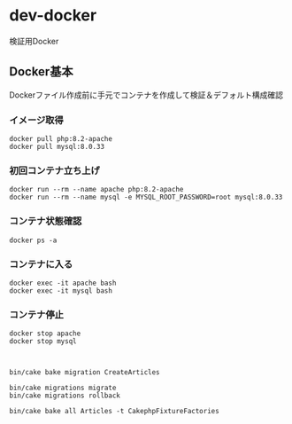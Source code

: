 # dev-docker
検証用Docker

## Docker基本
Dockerファイル作成前に手元でコンテナを作成して検証＆デフォルト構成確認

### イメージ取得
```
docker pull php:8.2-apache
docker pull mysql:8.0.33
```

### 初回コンテナ立ち上げ
```
docker run --rm --name apache php:8.2-apache
docker run --rm --name mysql -e MYSQL_ROOT_PASSWORD=root mysql:8.0.33
```

### コンテナ状態確認
```
docker ps -a
```

### コンテナに入る
```
docker exec -it apache bash
docker exec -it mysql bash
```

### コンテナ停止
```
docker stop apache
docker stop mysql
```

```


bin/cake bake migration CreateArticles

bin/cake migrations migrate
bin/cake migrations rollback

bin/cake bake all Articles -t CakephpFixtureFactories


```